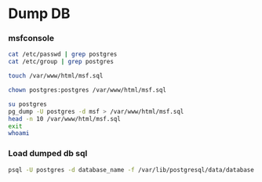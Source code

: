 # Dump DB
### msfconsole
```bash
cat /etc/passwd | grep postgres
cat /etc/group | grep postgres

touch /var/www/html/msf.sql

chown postgres:postgres /var/www/html/msf.sql

su postgres
pg_dump -U postgres -d msf > /var/www/html/msf.sql
head -n 10 /var/www/html/msf.sql
exit
whoami
```
### Load dumped db sql
```bash
psql -U postgres -d database_name -f /var/lib/postgresql/data/database.sql
```
